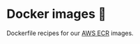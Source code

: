 # Docker images 🐳

Dockerfile recipes for our [AWS ECR](https://gallery.ecr.aws/acidgenomics) images.
